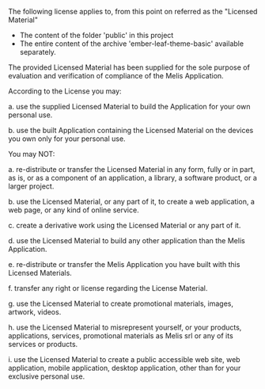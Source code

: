 The following license applies to, from this point on referred as the "Licensed Material"

- The content of the folder 'public' in this project
- The entire content of the archive 'ember-leaf-theme-basic' available separately.


The provided Licensed Material has been supplied for the sole purpose of evaluation and verification of compliance of the Melis Application.


According to the License you may:

a. use the supplied Licensed Material to build the Application for your own personal use.

b. use the built Application containing the Licensed Material on the devices you own only for your personal use.


You may NOT:

a. re-distribute or transfer the Licensed Material in any form, fully or in part, as is, or as a component of an application, a library, a software product, or a larger project.

b. use the Licensed Material, or any part of it, to create a web application, a web page, or any kind of online service.

c. create a derivative work using the Licensed Material or any part of it.

d. use the Licensed Material to build any other application than the Melis Application.

e. re-distribute or transfer the Melis Application you have built with this Licensed Materials.

f. transfer any right or license regarding the License Material.

g. use the Licensed Material to create promotional materials, images, artwork, videos.

h. use the Licensed Material to misrepresent yourself, or your products, applications, services, promotional materials as Melis srl or any of its services or products.

i. use the Licensed Material to create a public accessible web site, web application, mobile application, desktop application, other than for your exclusive personal use.
